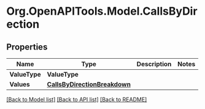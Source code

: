
# Org.OpenAPITools.Model.CallsByDirection

## Properties

Name | Type | Description | Notes
------------ | ------------- | ------------- | -------------
**ValueType** | **ValueType** |  | 
**Values** | [**CallsByDirectionBreakdown**](CallsByDirectionBreakdown.md) |  | 

[[Back to Model list]](../README.md#documentation-for-models)
[[Back to API list]](../README.md#documentation-for-api-endpoints)
[[Back to README]](../README.md)

